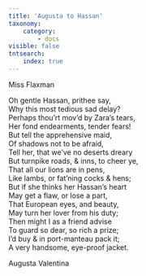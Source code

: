 ```yaml
---
title: 'Augusta to Hassan'
taxonomy:
    category:
        - docs
visible: false
tntsearch:
    index: true
---
```


<div class="author">Miss Flaxman</div>

Oh gentle Hassan, prithee say,  
Why this most tedious sad delay?  
Perhaps thou’rt mov’d by Zara’s tears,  
Her fond endearments, tender fears!  
But tell the apprehensive maid,  
Of shadows not to be afraid,  
Tell her, that we’ve no deserts dreary  
But turnpike roads, & inns, to cheer ye,  
That all our lions are in pens,  
Like lambs, or fat’ning cocks & hens;  
But if she thinks her Hassan’s heart  
May get a flaw, or lose a part,  
That European eyes, and beauty,  
May turn her lover from his duty;  
Then might I as a friend advise  
To guard so dear, so rich a prize;  
I’d buy & in port-manteau pack it;  
A very handsome, eye-proof jacket.  
  
Augusta Valentina